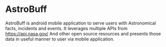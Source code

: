 # AstroBuff
AstroBuff is android mobile application to serve 
users with Astronomical facts, incidents and events. 
It leverages multiple APIs from https://api.nasa.gov/
And other open source resources and presents those data in useful
manner to user via mobile application.

